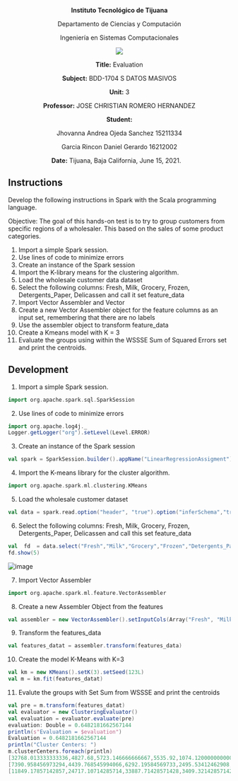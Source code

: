 <div align="center">

**Instituto Tecnológico de Tijuana**

Departamento de Ciencias y Computación

Ingeniería en Sistemas Computacionales

 ![](https://www.tijuana.tecnm.mx/wp-content/themes/tecnm/images/logo_TECT.png)

**Title:**
Evaluation 

**Subject:**
BDD-1704 S DATOS MASIVOS

**Unit:**
 3

**Professor:**
JOSE CHRISTIAN ROMERO HERNANDEZ

**Student:**

Jhovanna Andrea Ojeda Sanchez
15211334

Garcia Rincon Daniel Gerardo
16212002



**Date:**
Tijuana, Baja California, June 15, 2021. 
</div>


## Instructions
Develop the following instructions in Spark with the Scala programming language.

Objective:
The goal of this hands-on test is to try to group customers from specific regions of a wholesaler. This based on the sales of some product categories.

1. Import a simple Spark session.
2. Use lines of code to minimize errors
3. Create an instance of the Spark session
4. Import the K-library means for the clustering algorithm.
5. Load the wholesale customer data dataset
6. Select the following columns: Fresh, Milk, Grocery, Frozen, Detergents_Paper, Delicassen and call it set feature_data
7. Import Vector Assembler and Vector
8. Create a new Vector Assembler object for the feature columns as an input set, remembering that there are no labels
9. Use the assembler object to transform feature_data
10. Create a Kmeans model with K = 3
11. Evaluate the groups using within the WSSSE Sum of Squared Errors set and print the centroids.


## Development

1. Import a simple Spark session.

```scala
import org.apache.spark.sql.SparkSession
```

2. Use lines of code to minimize errors

```scala
import org.apache.log4j._
Logger.getLogger("org").setLevel(Level.ERROR)
```

3. Create an instance of the Spark session

```scala
val spark = SparkSession.builder().appName("LinearRegressionAssigment").getOrCreate()
```

4. Import the K-means library for the cluster algorithm.

```scala
import org.apache.spark.ml.clustering.KMeans
```

5. Load the wholesale customer dataset

```scala
val data = spark.read.option("header", "true").option("inferSchema","true")csv("C:\\Users\\Donny\\Documents\\BigData\\Spark_clustering\\Wholesale_customers_data.csv")

```

6. Select the following columns: Fresh, Milk, Grocery, Frozen, Detergents_Paper, Delicassen and call this set feature_data

```scala
val  fd  = data.select("Fresh","Milk","Grocery","Frozen","Detergents_Paper","Delicassen")
fd.show(5)
```
![image](https://user-images.githubusercontent.com/60414135/121989718-7130ca00-cd51-11eb-8d29-3f73700f8d8d.png)

7. Import Vector Assembler

```scala
import org.apache.spark.ml.feature.VectorAssembler
```

8. Create a new Assembler Object from the features

```scala
val assembler = new VectorAssembler().setInputCols(Array("Fresh", "Milk", "Grocery", "Frozen", "Detergents_Paper", "Delicassen")).setOutputCol("features")
```

9. Transform the features_data

```scala
val features_datat = assembler.transform(features_data)
```

10. Create the model K-Means with K=3

```scala
val km = new KMeans().setK(3).setSeed(123L)
val m = km.fit(features_datat)
```

11. Evalute the groups with Set Sum from WSSSE and print the centroids

```scala
val pre = m.transform(features_datat)
val evaluator = new ClusteringEvaluator()
val evaluation = evaluator.evaluate(pre)
evaluation: Double = 0.6482181662567144
println(s"Evaluation = $evaluation")
Evaluation = 0.6482181662567144
println("Cluster Centers: ")
m.clusterCenters.foreach(println)
[32768.013333333336,4827.68,5723.146666666667,5535.92,1074.1200000000001,2066.6400000000003]
[7390.958456973294,4439.768545994066,6292.19584569733,2495.53412462908,2238.6528189910982,1158.4480712166173]
[11849.17857142857,24717.10714285714,33887.71428571428,3409.3214285714284,15459.714285714284,4483.857142857142]
```

